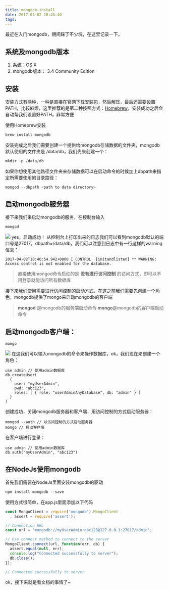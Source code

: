 ```yaml
---
title: mongodb-install
date: 2017-04-02 18:43:40
tags:
---
```


最近在入门mongodb，期间踩了不少坑，在这里记录一下。

## 系统及mongodb版本
1. 系统：OS X
2. mongodb版本： 3.4 Community Edition

## 安装
安装方式有两种，一种是直接在官网下载安装包，然后解压，最后还需要设置PATH，比较麻烦，这里推荐的是第二种按照方式：[Homebrew](https://brew.sh/)，安装成功之后会自动帮我们设置好PATH，非常方便

使用Homebrew安装
```javascript
brew install mongodb
```
安装完成之后我们需要创建一个提供给mongodb存储数据的文件夹，mongodb默认使用的文件夹是 /data/db，我们先来创建一个：
```javascript
mkdir -p /data/db
```
如果你想使用其他路径文件夹来存储数据可以在启动命令的时候加上dbpath来指定所需要使用的目录路径：
```javascript
mongod --dbpath <path to data directory>
```
## 启动mongodb服务器
接下来我们来启动mongodb的服务，在控制台输入
```javascript
mongod
```
![](/mongodb-install/1.png)
yes，启动成功！
从控制台上打印出来的日志我们可以看到mongodb默认的端口号是27017，dbpath=/data/db，我们可以注意到日志中有一行这样的warning信息：
```
2017-04-02T18:46:54.942+0800 I CONTROL  [initandlisten] ** WARNING: Access control is not enabled for the database.
```
> 直接使用mongod命令启动的是 **没有进行访问控制** 的访问方式，即可以不用登录就能访问所有数据库

接下来我们使用需要进行访问控制的启动方式，在这之前我们需要先创建一个角色，mongodb提供了mongo来启动mongodb的客户端
> **mongod** 是mongodb的服务端启动命令
**mongo**是mongodb的客户端启动命令

## 启动mongodb客户端：
```
mongo
```
![](/mongodb-install/2.png)
在这我们可以输入mongodb的命令来操作数据库，ok，我们现在来创建一个角色：
```
use admin // 使用admin数据库
db.createUser(
  {
    user: "myUserAdmin",
    pwd: "abc123",
    roles: [ { role: "userAdminAnyDatabase", db: "admin" } ]
  }
)
```
创建成功，关闭mongodb服务器和客户端，用访问控制的方式启动服务器：
```
mongod --auth // 以访问控制的方式启动服务器
mongo // 启动客户端
```
在客户端进行登录：
```
use admin // 使用admin数据库
db.auth("myUserAdmin", "abc123")
```
## 在NodeJs使用mongodb
首先我们需要在NodeJs里面安装mongodb的驱动
```javascript
npm install mongodb --save
```
使用方式很简单，在app.js里面添加以下代码
```javascript
const MongoClient = require('mongodb').MongoClient
  , assert = require('assert');

// Connection URL
const url = 'mongodb://myUserAdmin:abc123@127.0.0.1:27017/admin';

// Use connect method to connect to the server
MongoClient.connect(url, function(err, db) {
  assert.equal(null, err);
  console.log("Connected successfully to server");
  db.close();
});

// Connected successfully to server
```
ok，接下来就是看文档的事情了~